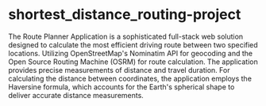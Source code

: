 # shortest_distance_routing-project
The Route Planner Application is a sophisticated full-stack web solution designed to calculate the most efficient driving route between two specified locations.
Utilizing OpenStreetMap's Nominatim API for geocoding and the Open Source Routing Machine (OSRM) for route calculation.
The application provides precise measurements of distance and travel duration.
For calculating the distance between coordinates, the application employs the Haversine formula, which accounts for the Earth's spherical shape to deliver accurate distance measurements. 
